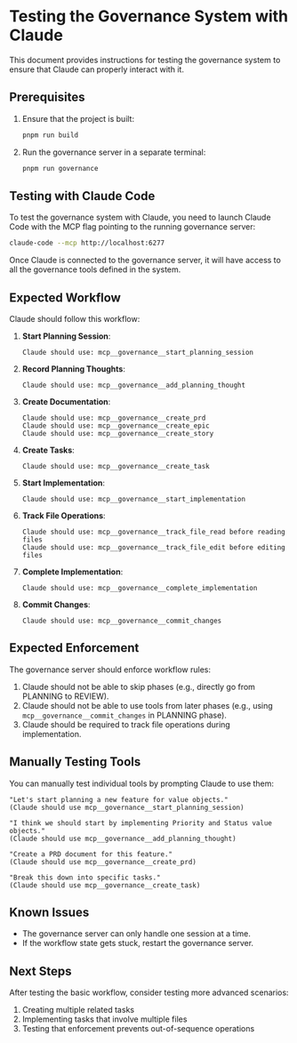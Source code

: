 # Testing the Governance System with Claude

This document provides instructions for testing the governance system to ensure that Claude can properly interact with it.

## Prerequisites

1. Ensure that the project is built:
   ```bash
   pnpm run build
   ```

2. Run the governance server in a separate terminal:
   ```bash
   pnpm run governance
   ```

## Testing with Claude Code

To test the governance system with Claude, you need to launch Claude Code with the MCP flag pointing to the running governance server:

```bash
claude-code --mcp http://localhost:6277
```

Once Claude is connected to the governance server, it will have access to all the governance tools defined in the system.

## Expected Workflow

Claude should follow this workflow:

1. **Start Planning Session**:
   ```
   Claude should use: mcp__governance__start_planning_session
   ```

2. **Record Planning Thoughts**:
   ```
   Claude should use: mcp__governance__add_planning_thought
   ```

3. **Create Documentation**:
   ```
   Claude should use: mcp__governance__create_prd
   Claude should use: mcp__governance__create_epic
   Claude should use: mcp__governance__create_story
   ```

4. **Create Tasks**:
   ```
   Claude should use: mcp__governance__create_task
   ```

5. **Start Implementation**:
   ```
   Claude should use: mcp__governance__start_implementation
   ```

6. **Track File Operations**:
   ```
   Claude should use: mcp__governance__track_file_read before reading files
   Claude should use: mcp__governance__track_file_edit before editing files
   ```

7. **Complete Implementation**:
   ```
   Claude should use: mcp__governance__complete_implementation
   ```

8. **Commit Changes**:
   ```
   Claude should use: mcp__governance__commit_changes
   ```

## Expected Enforcement

The governance server should enforce workflow rules:

1. Claude should not be able to skip phases (e.g., directly go from PLANNING to REVIEW).
2. Claude should not be able to use tools from later phases (e.g., using `mcp__governance__commit_changes` in PLANNING phase).
3. Claude should be required to track file operations during implementation.

## Manually Testing Tools

You can manually test individual tools by prompting Claude to use them:

```
"Let's start planning a new feature for value objects."
(Claude should use mcp__governance__start_planning_session)

"I think we should start by implementing Priority and Status value objects."
(Claude should use mcp__governance__add_planning_thought)

"Create a PRD document for this feature."
(Claude should use mcp__governance__create_prd)

"Break this down into specific tasks."
(Claude should use mcp__governance__create_task)
```

## Known Issues

- The governance server can only handle one session at a time.
- If the workflow state gets stuck, restart the governance server.

## Next Steps

After testing the basic workflow, consider testing more advanced scenarios:

1. Creating multiple related tasks
2. Implementing tasks that involve multiple files
3. Testing that enforcement prevents out-of-sequence operations